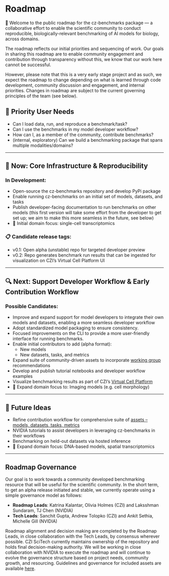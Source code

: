 # Roadmap

👋 Welcome to the public roadmap for the cz-benchmarks package — a collaborative effort to enable the scientific community to conduct reproducible, biologically-relevant benchmarking of AI models for biology, across domains.

The roadmap reflects our initial priorities and sequencing of work. Our goals in sharing this roadmap are to enable community engagement and contribution through transparency without this, we know that our work here cannot be successful.

However, please note that this is a very early stage project and as such, we expect the roadmap to change depending on what is learned through code development, community discussion and engagement, and internal priorities. Changes in roadmap are subject to the current governing principles of the team (see below).


## 🙋 Priority User Needs

- Can I load data, run, and reproduce a benchmark/task?
- Can I use the benchmarks in my model developer workflow?
- How can I, as a member of the community, contribute benchmarks?
- (internal, exploratory) Can we build a benchmarking package that spans multiple modalities/domains?

---

## 🎯 Now: Core Infrastructure & Reproducibility

### In Development:
- Open-source the cz-benchmarks repository and develop PyPi package
- Enable running cz-benchmarks on an initial set of models, datasets, and tasks
- Publish developer-facing documentation to run benchmarks on other models (this first version will take some effort from the developer to get set up; we aim to make this more seamless in the future, see below)
- 🔬 Initial domain focus: single-cell transcriptomics

### 📋 Candidate release tags:
- v0.1: Open alpha (unstable) repo for targeted developer preview
- v0.2: Repo generates benchmark run results that can be ingested for visualization on CZI’s Virtual Cell Platform UI

---

## 🔍 Next: Support Developer Workflow & Early Contribution Workflow

### Possible Candidates:
- Improve and expand support for model developers to integrate their own models and datasets, enabling a more seamless developer workflow
- Adopt standardized model packaging to ensure consistency.
- Focused improvements on the CLI to provide a more user-friendly interface for running benchmarks.
- Enable initial contributors to add (alpha format):
  - New models
  - New datasets, tasks, and metrics
- Expand suite of community-driven assets to incorporate [working group](https://virtualcellmodels.cziscience.com/micro-pub/jamboree-launches-working-group) recommendations
- Develop and publish tutorial notebooks and developer workflow examples
- Visualize benchmarking results as part of CZI’s [Virtual Cell Platform](http://virtualcellmodels.cziscience.com)
- 🔬 Expand domain focus to: Imaging models (e.g. cell morphology)

---

## 🚀 Future Ideas
- Refine contribution workflow for comprehensive suite of [assets – models, datasets, tasks, metrics](./assets.md)
- NVIDIA tutorials to assist developers in leveraging cz-benchmarks in their workflows
- Benchmarking on held-out datasets via hosted inference
- 🔬 Expand domain focus: DNA-based models, spatial transcriptomics

---

## Roadmap Governance

Our goal is to work towards a community developed benchmarking resource that will be useful for the scientific community. In the short term, to get an alpha release initiated and stable, we currently operate using a simple governance model as follows:

- **Roadmap Leads**: Katrina Kalantar, Olivia Holmes (CZI) and Laksshman Sundaram, TJ Chen (NVIDIA)
- **Tech Leads**: Sanchit Gupta, Andrew Tolopko (CZI) and Ankit Sethia, Michelle Gill (NVIDIA)

Roadmap alignment and decision making are completed by the Roadmap Leads, in close collaboration with the Tech Leads, by consensus wherever possible. CZI SciTech currently maintains ownership of the repository and holds final decision-making authority. We will be working in close collaboration with NVIDIA to execute the roadmap and will continue to evolve the governance structure based on project needs, community growth, and resourcing. Guidelines and governance for included assets are available [here](./assets.md).
